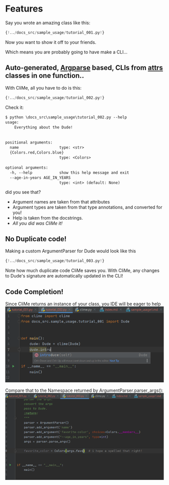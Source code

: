 # Features

Say you wrote an amazing class like this:
```Python 
{!../docs_src/sample_usage/tutorial_001.py!}
```
Now you want to show it off to your friends. 

Which means you are probably going to have make a CLI...

## Auto-generated, [Argparse](https://docs.python.org/3/library/argparse.html) based, CLIs from [attrs](https://www.attrs.org/en/stable/) classes in one function..
With CliMe, all you have to do is this:

```Python 
{!../docs_src/sample_usage/tutorial_002.py!}
```

Check it:
<div class="termy">

```console
$ python \docs_src\sample_usage\tutorial_002.py --help
usage:
    Everything about the Dude!


positional arguments:
  name                  type: <str>
  {Colors.red,Colors.blue}
                        type: <Colors>

optional arguments:
  -h, --help            show this help message and exit
  --age-in-years AGE_IN_YEARS
                        type: <int> (default: None)

```
</div>

did you see that?

* Argument names are taken from that attributes
* Argument types are taken from that type annotations, and converted for you!
* Help is taken from the docstrings. 
* *All you did was CliMe it!*


##  No Duplicate code!
Making a custom ArgumentParser for Dude would look like this 
```Python 
{!../docs_src/sample_usage/tutorial_003.py!}
```
Note how much duplicate code CliMe saves you.
With CliMe, any changes to Dude's signature are automatically updated in the CLI!
 

## Code Completion!
Since CliMe returns an instance of your class, you IDE will be eager to help
![Code Completion](img/codecompletion.png)

Compare that to the Namespace returned by ArgumentParser.parser_args():
![No Code Completion](img/nocodecompletion.png)





